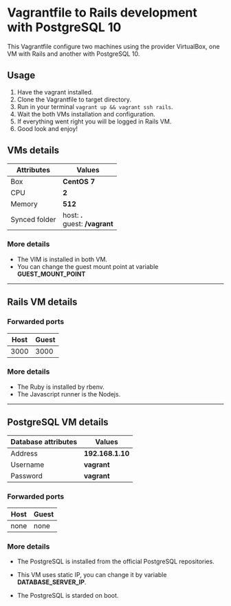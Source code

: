 # Vagrantfile to Rails development with PostgreSQL 10

This Vagrantfile configure two machines using the provider VirtualBox, one VM with Rails and another with PostgreSQL 10.

## Usage

1. Have the vagrant installed.
2. Clone the Vagrantfile to target directory.
3. Run in your terminal `vagrant up && vagrant ssh rails`.
4. Wait the both VMs installation and configuration.
5. If everything went right you will be logged in Rails VM.
6. Good look and enjoy!

## VMs details
|Attributes|Values|
|----|----|
|Box | **CentOS 7**|
|CPU | **2**|
|Memory | **512**|
|Synced folder | host: **.** <br> guest: **/vagrant**

### More details
- The VIM is installed in both VM.
- You can change the guest mount point at variable **GUEST_MOUNT_POINT**

___
## Rails VM details

### Forwarded ports
|Host|Guest|
|---|---|
|3000|3000|

### More details
- The Ruby is installed by rbenv.
- The Javascript runner is the Nodejs.

___
## PostgreSQL VM details

|Database attributes|Values|
|----|----|
Address| **192.168.1.10**
Username|**vagrant**
Password|**vagrant**

### Forwarded ports
|Host|Guest|
|---|---|
|none|none|

### More details
- The PostgreSQL is installed from the official PostgreSQL repositories.

- This VM uses static IP, you can change it by variable **DATABASE_SERVER_IP**.

- The PostgreSQL is starded on boot.
